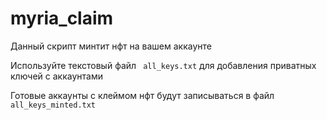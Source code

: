 # myria_claim
Данный скрипт минтит нфт на вашем аккаунте 

Используйте текстовый файл ```  all_keys.txt ``` для добавления приватных ключей с аккаунтами

Готовые аккаунты с клеймом нфт будут записываться в файл ```all_keys_minted.txt```

